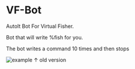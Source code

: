 # VF-Bot
AutoIt Bot For Virtual Fisher.

Bot that will write %fish for you.

The bot writes a command 10 times and then stops

![example](https://media.giphy.com/media/9YG6Y0JSS2q9hi9iQF/giphy.gif)
↑ old version

